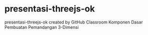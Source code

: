 # presentasi-threejs-ok
presentasi-threejs-ok created by GitHub Classroom
Komponen Dasar Pembuatan Pemandangan 3-Dimensi
